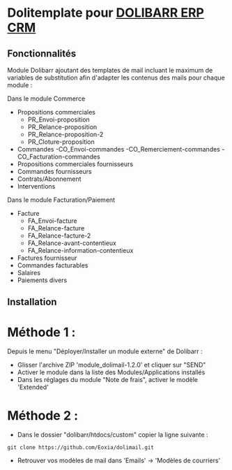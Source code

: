 # Dolitemplate pour [DOLIBARR ERP CRM](https://www.dolibarr.org)

## Fonctionnalités

Module Dolibarr ajoutant des templates de mail incluant le maximum de variables de substitution afin d'adapter les contenus des mails pour chaque module :

Dans le module Commerce

- Propositions commerciales
  - PR_Envoi-proposition
  - PR_Relance-proposition
  - PR_Relance-proposition-2
  - PR_Cloture-proposition
- Commandes
  -CO_Envoi-commandes
  -CO_Remerciement-commandes
  -CO_Facturation-commandes
- Propositions commerciales fournisseurs
- Commandes fournisseurs
- Contrats/Abonnement
- Interventions

Dans le module Facturation/Paiement

- Facture
  - FA_Envoi-facture
  - FA_Relance-facture
  - FA_Relance-facture-2
  - FA_Relance-avant-contentieux
  - FA_Relance-information-contentieux
- Factures fournisseur
- Commandes facturables
- Salaires
- Paiements divers

## Installation

# Méthode 1 :

Depuis le menu "Déployer/Installer un module externe" de Dolibarr : 

- Glisser l'archive ZIP 'module_dolimail-1.2.0' et cliquer sur "SEND"
- Activer le module dans la liste des Modules/Applications installés
- Dans les réglages du module "Note de frais", activer le modèle 'Extended'

# Méthode 2 :

- Dans le dossier "dolibarr/htdocs/custom" copier la ligne suivante :
``` 
git clone https://github.com/Eoxia/dolimail.git
```
- Retrouver vos modèles de mail dans 'Emails' -> 'Modèles de courriers'
